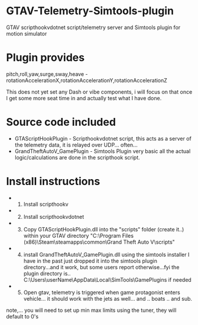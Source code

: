 # GTAV-Telemetry-Simtools-plugin
GTAV scripthookvdotnet script/telemetry server and Simtools plugin for motion simulator

# Plugin provides
pitch,roll,yaw,surge,sway,heave - rotationAccelerationX,rotationAccelerationY,rotationAccelerationZ

This does not yet set any Dash or vibe components, i will focus on that once I get some more seat time in and actually test what I have done.

# Source code included
- GTAScriptHookPlugin - Scripthookvdotnet script, this acts as a server of the telemetry data, it is relayed over UDP... often...
- GrandTheftAutoV_GamePlugin - Simtools Plugin very basic all the actual logic/calculations are done in the scripthook script.

# Install instructions 

- 1) Install scripthookv
- 2) Install scripthookvdotnet 
- 3) Copy GTAScriptHookPlugin.dll into the "scripts" folder (create it..) within your GTAV directory
	"C:\Program Files (x86)\Steam\steamapps\common\Grand Theft Auto V\scripts"

- 4) install  GrandTheftAutoV_GamePlugin.dll using the simtools installer
I have in the past just dropped it into the simtools plugin directory...and it work, but some users report otherwise...fyi the plugin directory is.. C:\Users\userName\AppData\Local\SimTools\GamePlugins if needed

- 5) Open gtav, telemetry is triggered when game protagonist enters vehicle... it should work with the jets as well... and .. boats .. and sub.


note,... you will need to set up min max limits using the tuner, they will default to 0's 
